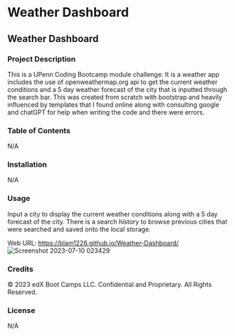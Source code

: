 # Weather Dashboard

## Weather Dashboard

### Project Description

This is a UPenn Coding Bootcamp module challenge. It is a weather app includes the use of openweathermap.org api to get the current weather conditions and a 5 day weather forecast of the city that is inputted through the search bar. This was created from scratch with bootstrap and heavily influenced by templates that I found online along with consulting google and chatGPT for help when writing the code and there were errors.

### Table of Contents

N/A

### Installation

N/A

### Usage

Input a city to display the current weather conditions along with a 5 day forecast of the city. There is a search history to browse previous cities that were searched and saved onto the local storage.

Web URL: https://blam1226.github.io/Weather-Dashboard/
![Screenshot 2023-07-10 023429](https://github.com/BLam1226/Weather-Dashboard/assets/127125695/aeef7b37-a1f3-42da-89d4-2161d7c3e2bc)

### Credits

© 2023 edX Boot Camps LLC. Confidential and Proprietary. All Rights Reserved.

### License

N/A
